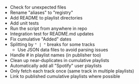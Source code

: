 - Check for unexpected files
- Rename "aliases" to "registry"
- Add README to playlist directories
- Add unit tests
- Run the script from anywhere in repo
- Integration test for README.md updates
- Fix cumulative "Added" dates
- Splitting by `" | "` breaks for some tracks
    - Use JSON data files to avoid parsing issues
- Handle #[]() in playlist names (in publisher too)
- Clean up near-duplicates in cumulative playlists
- Automatically add all "Spotify" user playlists
- Only fetch each track once (same track in multiple playlists)
- Link to published cumulative playlists where possible
